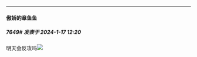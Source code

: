 
*****

####  傲娇的章鱼鱼  
##### 7649#       发表于 2024-1-17 12:20

明天会反攻吗<img src="https://static.saraba1st.com/image/smiley/face2017/037.png" referrerpolicy="no-referrer">

